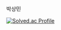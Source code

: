 박상민

[![Solved.ac Profile](http://mazassumnida.wtf/api/v2/generate_badge?boj=백준아이디)](https://solved.ac/matt1016/)
